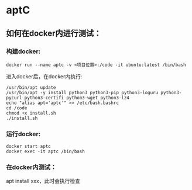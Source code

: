 # aptC

## 如何在docker内进行测试：
### 构建docker:
```
docker run --name aptc -v <项目位置>:/code -it ubuntu:latest /bin/bash
```
进入docker后，在docker内执行:
```
/usr/bin/apt update
/usr/bin/apt -y install python3 python3-pip python3-loguru python3-pycurl python3-certifi python3-wget python3-lz4
echo "alias apt='aptc'" >> /etc/bash.bashrc
cd /code
chmod +x install.sh
./install.sh
```
### 运行docker:
```
docker start aptc
docker exec -it aptc /bin/bash
```
### 在docker内测试：
apt install xxx，此时会执行检查